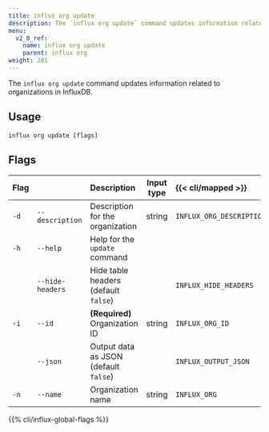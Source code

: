 ```yaml
---
title: influx org update
description: The `influx org update` command updates information related to organizations in InfluxDB.
menu:
  v2_0_ref:
    name: influx org update
    parent: influx org
weight: 201
---
```


The `influx org update` command updates information related to organizations in InfluxDB.

## Usage
```
influx org update [flags]
```

## Flags
| Flag |                  | Description                           | Input type | {{< cli/mapped >}}       |
|:---- |:---              |:-----------                           |:----------:|:------------------       |
| `-d` | `--description`  | Description for the organization      | string     | `INFLUX_ORG_DESCRIPTION` |
| `-h` | `--help`         | Help for the `update` command         |            |                          |
|      | `--hide-headers` | Hide table headers (default `false`)  |            | `INFLUX_HIDE_HEADERS`    |
| `-i` | `--id`           | **(Required)** Organization ID        | string     | `INFLUX_ORG_ID`          |
|      | `--json`         | Output data as JSON (default `false`) |            | `INFLUX_OUTPUT_JSON`     |
| `-n` | `--name`         | Organization name                     | string     | `INFLUX_ORG`             |

{{% cli/influx-global-flags %}}
